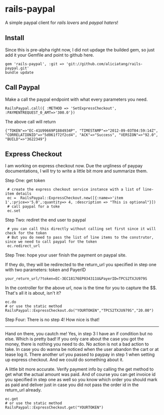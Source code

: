 rails-paypal
============

A simple paypal client for *rails lovers* and *paypal haters*!


Install
-------
Since this is pre-alpha right now, I did not updage the builded gem, so just add it your Gemfile and point to github here.

    gem 'rails-paypal', :git => 'git://github.com/aliciatang/rails-paypal.git'
    bundle update

Call Paypal
-----------
Make a call the paypal endpoint with what every parameters you need.

    RailsPaypal.call({ :METHOD => 'SetExpressCheckout', :PAYMENTREQUEST_0_AMT=>'300.0'})

The above call will return

    {"TOKEN"=>"EC-41U99669P1884934P", "TIMESTAMP"=>"2012-09-03T04:59:14Z", "CORRELATIONID"=>"5d061f72f2cd4", "ACK"=>"Success", "VERSION"=>"92.0", "BUILD"=>"3622349"}

Express Checkout
----------------
I am working on express checkout now. Due the urgliness of paypay documentations, I will try to write a little bit more and summarize them.

Step One: get token

     # create the express checkout service instance with a list of line-item details
     ec =  RailsPaypal::ExpressCheckout.new([{:name=>'item 1',:price=>'5.0',:quantity=> 4, :description => "This is optional"}])
     # call paypal for a toke
     ec.set

Step Two: rediret the end user to paypal
     
     # you can call this directly without calling set first since it will check for the token
     # But you do need to pass the list of line items to the construtor, since we need to call paypal for the token
     ec.redirect_url

Step Tree: hope your user finish the payment on paypal site.

If they do, they will be redirected to the return_url you specified in step one with two parameters: token and PayerID

    your_return_url/?token=EC-3EC18176EP034311U&PayerID=TPCS2TXJU979S

In the controller for the above url, now is the time for you to capture the $$. That's all it is about, isn't it?

    ec.do
    # or use the static method
    RailsPaypal::ExpressCheckout.do("YOURTOKEN","TPCS2TXJU979S","20.00")
    

Step Four: There is no step 4! How nice is that!

----------
Hand on there, you cautch me! Yes, in step 3 I have an if condition but no else. Which is pretty bad!
If you only care about the case you got the money, there is nothing you need to do. 
No action is not a bad action to take.
In case you do wanna be noticed when the user abandon the cart or at lease log it. There another url you passed to paypay in step 1 when setting up express checkout.
And we could do something about it.

A little bit more accurate.
Verify payment info by calling the get method to get what the actual amount was paid.
And of course you can get invoice id you specified in step one as well so you know which order you should mark as paid and deliver just in case you did not pass the order id in the return_url already.

    ec.get
    # or use the static method
    RailsPaypal::ExpressCheckout.get("YOURTOKEN")


    

